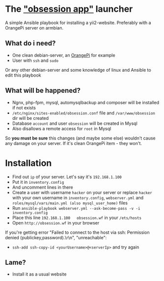 #  The ["obsession app"](../../../obsession) launcher

A simple Ansible playbook for installing a yii2-website. Preferably with a OrangePi server on armbian.  

## What do i need?

- One clean debian-server, an [OrangePi](https://backend-university.ru) for example
- User with `ssh` and `sudo` 

Or any other debian-server and some knowledge of linux and Ansible to edit this playbook

## What will be happened?

- Ngnx, php-fpm, mysql, automysqlbackup and composer will be installed if not exists
- `/etc/nginx/sites-enabled/obsession.conf` file and `/var/www/obsession` dir will be created
- Database `account` and user `obsession` will be created in Mysql
- Also disallows a remote access for `root` in Mysql  

So **you must be sure** this changes (and maybe some else) wouldn't cause any damage on your server.
If it's clean OrangePi item - they won't.

# Installation

- Find out `ip` of your server. Let's say it's `192.168.1.100`
- Put it in `inventory.config`
- And uncomment lines in there
- Create a user with username `hacker` on your server or replace `hacker` with your own username in `inventory.config`, `webserver.yml` and `roles/mysql/vars/main.yml (also mysql_user_home)` files
- Run `ansible-playbook webserver.yml --ask-become-pass -v -i inventory.config`
- Place this line `192.168.1.100   obsession.wf` in your `/ets/hosts`
- Open `http://obsession.wf` in your browser 

If you're getting error "Failed to connect to the host via ssh: Permission denied (publickey,password).\r\n", "unreachable":
- `ssh-add ssh-copy-id <yourUsername>@<serverIp>` and try again

## Lame?

- Install it as a usual website 